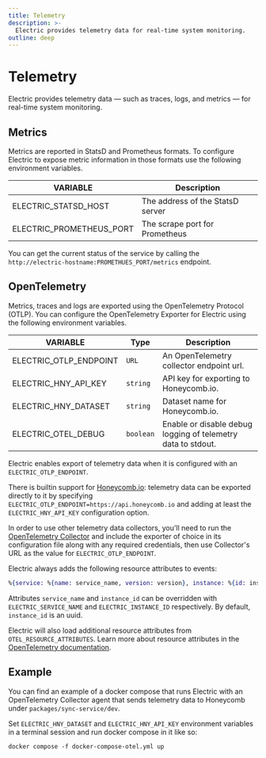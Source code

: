 ```yaml
---
title: Telemetry
description: >-
  Electric provides telemetry data for real-time system monitoring.
outline: deep
---
```


# Telemetry

Electric provides telemetry data — such as traces, logs, and metrics — for real-time system monitoring. 

## Metrics

Metrics are reported in StatsD and Prometheus formats. To configure Electric to expose metric information in those formats use the following environment variables.

| VARIABLE        | Description |
|-----------------|-------------|
| ELECTRIC_STATSD_HOST     | The address of the StatsD server |
| ELECTRIC_PROMETHEUS_PORT | The scrape port for Prometheus |

You can get the current status of the service by calling the `http://electric-hostname:PROMETHUES_PORT/metrics` endpoint.

## OpenTelemetry

Metrics, traces and logs are exported using the OpenTelemetry Protocol (OTLP). You can configure the OpenTelemetry Exporter for Electric using the following environment variables.

| VARIABLE      | Type      | Description     |
|---------------|-----------|-----------------|
| ELECTRIC_OTLP_ENDPOINT | `URL`     | An OpenTelemetry collector endpoint url. |
| ELECTRIC_HNY_API_KEY   | `string`  | API key for exporting to Honeycomb.io. |
| ELECTRIC_HNY_DATASET   | `string`  | Dataset name for Honeycomb.io. |
| ELECTRIC_OTEL_DEBUG    | `boolean` | Enable or disable debug logging of telemetry data to stdout. |

Electric enables export of telemetry data when it is configured with an `ELECTRIC_OTLP_ENDPOINT`.

There is builtin support for [Honeycomb.io](https://www.honeycomb.io/): telemetry data can be exported directly to it by specifying `ELECTRIC_OTLP_ENDPOINT=https://api.honeycomb.io` and adding at least the `ELECTRIC_HNY_API_KEY` configuration option.

In order to use other telemetry data collectors, you'll need to run the [OpenTelemetry Collector](https://opentelemetry.io/docs/collector/) and include the exporter of choice in its configuration file along with any required credentials, then use Collector's URL as the value for `ELECTRIC_OTLP_ENDPOINT`.

Electric always adds the following resource attributes to events:

```elixir
%{service: %{name: service_name, version: version}, instance: %{id: instance_id}}
```

Attributes `service_name` and `instance_id` can be overridden with `ELECTRIC_SERVICE_NAME` and `ELECTRIC_INSTANCE_ID` respectively. By default, `instance_id` is an uuid.

Electric will also load additional resource attributes from `OTEL_RESOURCE_ATTRIBUTES`. Learn more about resource attributes in the [OpenTelemetry documentation](https://opentelemetry.io/docs/languages/js/resources/).

## Example

You can find an example of a docker compose that runs Electric with an OpenTelemetry Collector agent that sends telemetry data to Honeycomb under `packages/sync-service/dev`.

Set `ELECTRIC_HNY_DATASET` and `ELECTRIC_HNY_API_KEY` environment variables in a terminal session and run docker compose in it like so:

```shell
docker compose -f docker-compose-otel.yml up
```
